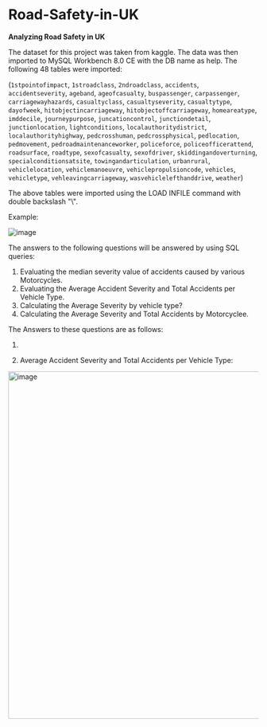 # Road-Safety-in-UK
<b>Analyzing Road Safety in UK</b>


The dataset for this project was taken from kaggle. The data was then imported to MySQL Workbench 8.0 CE with the DB name as help. The following 48 tables were imported:

(`1stpointofimpact`, `1stroadclass`, `2ndroadclass`, `accidents`, `accidentseverity`, `ageband`, `ageofcasualty`, `buspassenger`, `carpassenger`, `carriagewayhazards`, `casualtyclass`, `casualtyseverity`, `casualtytype`, `dayofweek`, `hitobjectincarriageway`, `hitobjectoffcarriageway`, `homeareatype`, `imddecile`, `journeypurpose`, `juncationcontrol`, `junctiondetail`, `junctionlocation`, `lightconditions`, `localauthoritydistrict`, `localauthorityhighway`, `pedcrosshuman`, `pedcrossphysical`, `pedlocation`, `pedmovement`, `pedroadmaintenanceworker`, `policeforce`, `policeofficerattend`, `roadsurface`, `roadtype`, `sexofcasualty`, `sexofdriver`, `skiddingandoverturning`, `specialconditionsatsite`, `towingandarticulation`, `urbanrural`, `vehiclelocation`, `vehiclemanoeuvre`, `vehiclepropulsioncode`, `vehicles`, `vehicletype`, `vehleavingcarriageway`, `wasvehiclelefthanddrive`, `weather`)


The above tables were imported using the LOAD INFILE command with double backslash "\\".

Example:

![image](https://user-images.githubusercontent.com/111077764/184465961-6873c8ef-f953-46d8-b8ac-fca532a840b8.png)

The answers to the following questions will be answered by using SQL queries:

1) Evaluating the median severity value of accidents caused by various Motorcycles.
2) Evaluating the Average Accident Severity and Total Accidents per Vehicle Type.
3) Calculating the Average Severity by vehicle type?
4) Calculating the Average Severity and Total Accidents by Motorcyclee.

The Answers to these questions are as follows:

1)

2) Average Accident Severity and Total Accidents per Vehicle Type:

<img width="698" alt="image" src="https://user-images.githubusercontent.com/111077764/184574274-a027da93-5d7b-4e7d-a76c-216d5b81f2a6.png">
